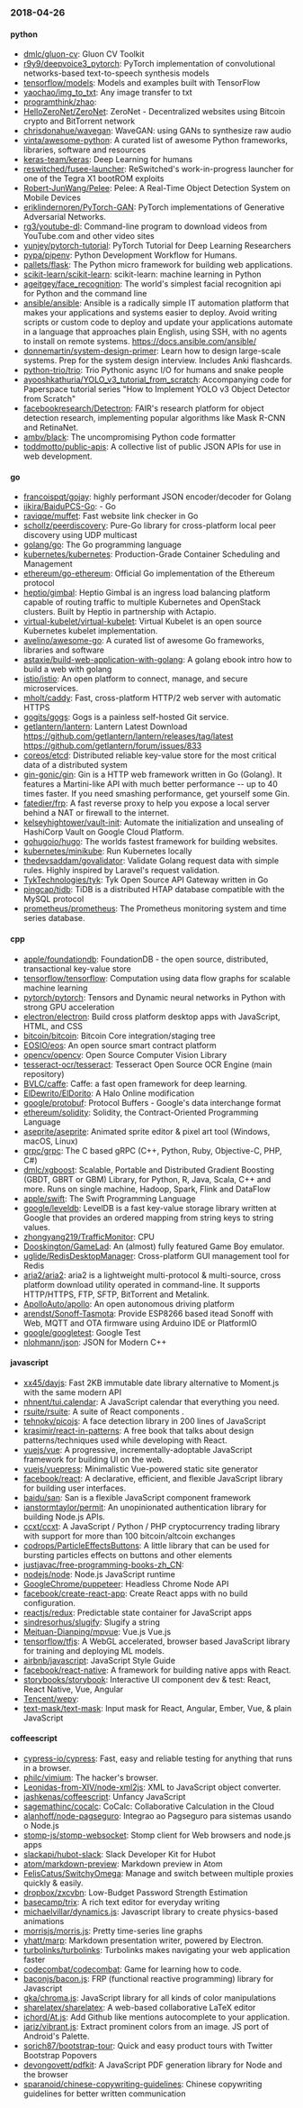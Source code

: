 ### 2018-04-26

#### python
* [dmlc/gluon-cv](https://github.com/dmlc/gluon-cv): Gluon CV Toolkit
* [r9y9/deepvoice3_pytorch](https://github.com/r9y9/deepvoice3_pytorch): PyTorch implementation of convolutional networks-based text-to-speech synthesis models
* [tensorflow/models](https://github.com/tensorflow/models): Models and examples built with TensorFlow
* [yaochao/img_to_txt](https://github.com/yaochao/img_to_txt): Any image transfer to txt
* [programthink/zhao](https://github.com/programthink/zhao): 
* [HelloZeroNet/ZeroNet](https://github.com/HelloZeroNet/ZeroNet): ZeroNet - Decentralized websites using Bitcoin crypto and BitTorrent network
* [chrisdonahue/wavegan](https://github.com/chrisdonahue/wavegan): WaveGAN: using GANs to synthesize raw audio
* [vinta/awesome-python](https://github.com/vinta/awesome-python): A curated list of awesome Python frameworks, libraries, software and resources
* [keras-team/keras](https://github.com/keras-team/keras): Deep Learning for humans
* [reswitched/fusee-launcher](https://github.com/reswitched/fusee-launcher): ReSwitched's work-in-progress launcher for one of the Tegra X1 bootROM exploits
* [Robert-JunWang/Pelee](https://github.com/Robert-JunWang/Pelee): Pelee: A Real-Time Object Detection System on Mobile Devices
* [eriklindernoren/PyTorch-GAN](https://github.com/eriklindernoren/PyTorch-GAN): PyTorch implementations of Generative Adversarial Networks.
* [rg3/youtube-dl](https://github.com/rg3/youtube-dl): Command-line program to download videos from YouTube.com and other video sites
* [yunjey/pytorch-tutorial](https://github.com/yunjey/pytorch-tutorial): PyTorch Tutorial for Deep Learning Researchers
* [pypa/pipenv](https://github.com/pypa/pipenv): Python Development Workflow for Humans.
* [pallets/flask](https://github.com/pallets/flask): The Python micro framework for building web applications.
* [scikit-learn/scikit-learn](https://github.com/scikit-learn/scikit-learn): scikit-learn: machine learning in Python
* [ageitgey/face_recognition](https://github.com/ageitgey/face_recognition): The world's simplest facial recognition api for Python and the command line
* [ansible/ansible](https://github.com/ansible/ansible): Ansible is a radically simple IT automation platform that makes your applications and systems easier to deploy. Avoid writing scripts or custom code to deploy and update your applications  automate in a language that approaches plain English, using SSH, with no agents to install on remote systems. https://docs.ansible.com/ansible/
* [donnemartin/system-design-primer](https://github.com/donnemartin/system-design-primer): Learn how to design large-scale systems. Prep for the system design interview. Includes Anki flashcards.
* [python-trio/trio](https://github.com/python-trio/trio): Trio  Pythonic async I/O for humans and snake people 
* [ayooshkathuria/YOLO_v3_tutorial_from_scratch](https://github.com/ayooshkathuria/YOLO_v3_tutorial_from_scratch): Accompanying code for Paperspace tutorial series "How to Implement YOLO v3 Object Detector from Scratch"
* [facebookresearch/Detectron](https://github.com/facebookresearch/Detectron): FAIR's research platform for object detection research, implementing popular algorithms like Mask R-CNN and RetinaNet.
* [ambv/black](https://github.com/ambv/black): The uncompromising Python code formatter
* [toddmotto/public-apis](https://github.com/toddmotto/public-apis): A collective list of public JSON APIs for use in web development.

#### go
* [francoispqt/gojay](https://github.com/francoispqt/gojay): highly performant JSON encoder/decoder for Golang
* [iikira/BaiduPCS-Go](https://github.com/iikira/BaiduPCS-Go):  - Go
* [raviqqe/muffet](https://github.com/raviqqe/muffet): Fast website link checker in Go
* [schollz/peerdiscovery](https://github.com/schollz/peerdiscovery): Pure-Go library for cross-platform local peer discovery using UDP multicast   
* [golang/go](https://github.com/golang/go): The Go programming language
* [kubernetes/kubernetes](https://github.com/kubernetes/kubernetes): Production-Grade Container Scheduling and Management
* [ethereum/go-ethereum](https://github.com/ethereum/go-ethereum): Official Go implementation of the Ethereum protocol
* [heptio/gimbal](https://github.com/heptio/gimbal): Heptio Gimbal is an ingress load balancing platform capable of routing traffic to multiple Kubernetes and OpenStack clusters. Built by Heptio in partnership with Actapio.
* [virtual-kubelet/virtual-kubelet](https://github.com/virtual-kubelet/virtual-kubelet): Virtual Kubelet is an open source Kubernetes kubelet implementation.
* [avelino/awesome-go](https://github.com/avelino/awesome-go): A curated list of awesome Go frameworks, libraries and software
* [astaxie/build-web-application-with-golang](https://github.com/astaxie/build-web-application-with-golang): A golang ebook intro how to build a web with golang
* [istio/istio](https://github.com/istio/istio): An open platform to connect, manage, and secure microservices.
* [mholt/caddy](https://github.com/mholt/caddy): Fast, cross-platform HTTP/2 web server with automatic HTTPS
* [gogits/gogs](https://github.com/gogits/gogs): Gogs is a painless self-hosted Git service.
* [getlantern/lantern](https://github.com/getlantern/lantern): Lantern Latest Download https://github.com/getlantern/lantern/releases/tag/latest  https://github.com/getlantern/forum/issues/833 
* [coreos/etcd](https://github.com/coreos/etcd): Distributed reliable key-value store for the most critical data of a distributed system
* [gin-gonic/gin](https://github.com/gin-gonic/gin): Gin is a HTTP web framework written in Go (Golang). It features a Martini-like API with much better performance -- up to 40 times faster. If you need smashing performance, get yourself some Gin.
* [fatedier/frp](https://github.com/fatedier/frp): A fast reverse proxy to help you expose a local server behind a NAT or firewall to the internet.
* [kelseyhightower/vault-init](https://github.com/kelseyhightower/vault-init): Automate the initialization and unsealing of HashiCorp Vault on Google Cloud Platform.
* [gohugoio/hugo](https://github.com/gohugoio/hugo): The worlds fastest framework for building websites.
* [kubernetes/minikube](https://github.com/kubernetes/minikube): Run Kubernetes locally
* [thedevsaddam/govalidator](https://github.com/thedevsaddam/govalidator): Validate Golang request data with simple rules. Highly inspired by Laravel's request validation.
* [TykTechnologies/tyk](https://github.com/TykTechnologies/tyk): Tyk Open Source API Gateway written in Go
* [pingcap/tidb](https://github.com/pingcap/tidb): TiDB is a distributed HTAP database compatible with the MySQL protocol
* [prometheus/prometheus](https://github.com/prometheus/prometheus): The Prometheus monitoring system and time series database.

#### cpp
* [apple/foundationdb](https://github.com/apple/foundationdb): FoundationDB - the open source, distributed, transactional key-value store
* [tensorflow/tensorflow](https://github.com/tensorflow/tensorflow): Computation using data flow graphs for scalable machine learning
* [pytorch/pytorch](https://github.com/pytorch/pytorch): Tensors and Dynamic neural networks in Python with strong GPU acceleration
* [electron/electron](https://github.com/electron/electron): Build cross platform desktop apps with JavaScript, HTML, and CSS
* [bitcoin/bitcoin](https://github.com/bitcoin/bitcoin): Bitcoin Core integration/staging tree
* [EOSIO/eos](https://github.com/EOSIO/eos): An open source smart contract platform
* [opencv/opencv](https://github.com/opencv/opencv): Open Source Computer Vision Library
* [tesseract-ocr/tesseract](https://github.com/tesseract-ocr/tesseract): Tesseract Open Source OCR Engine (main repository)
* [BVLC/caffe](https://github.com/BVLC/caffe): Caffe: a fast open framework for deep learning.
* [ElDewrito/ElDorito](https://github.com/ElDewrito/ElDorito): A Halo Online modification
* [google/protobuf](https://github.com/google/protobuf): Protocol Buffers - Google's data interchange format
* [ethereum/solidity](https://github.com/ethereum/solidity): Solidity, the Contract-Oriented Programming Language
* [aseprite/aseprite](https://github.com/aseprite/aseprite): Animated sprite editor & pixel art tool (Windows, macOS, Linux)
* [grpc/grpc](https://github.com/grpc/grpc): The C based gRPC (C++, Python, Ruby, Objective-C, PHP, C#)
* [dmlc/xgboost](https://github.com/dmlc/xgboost): Scalable, Portable and Distributed Gradient Boosting (GBDT, GBRT or GBM) Library, for Python, R, Java, Scala, C++ and more. Runs on single machine, Hadoop, Spark, Flink and DataFlow
* [apple/swift](https://github.com/apple/swift): The Swift Programming Language
* [google/leveldb](https://github.com/google/leveldb): LevelDB is a fast key-value storage library written at Google that provides an ordered mapping from string keys to string values.
* [zhongyang219/TrafficMonitor](https://github.com/zhongyang219/TrafficMonitor): CPU
* [Dooskington/GameLad](https://github.com/Dooskington/GameLad):  An (almost) fully featured Game Boy emulator.
* [uglide/RedisDesktopManager](https://github.com/uglide/RedisDesktopManager):  Cross-platform GUI management tool for Redis
* [aria2/aria2](https://github.com/aria2/aria2): aria2 is a lightweight multi-protocol & multi-source, cross platform download utility operated in command-line. It supports HTTP/HTTPS, FTP, SFTP, BitTorrent and Metalink.
* [ApolloAuto/apollo](https://github.com/ApolloAuto/apollo): An open autonomous driving platform
* [arendst/Sonoff-Tasmota](https://github.com/arendst/Sonoff-Tasmota): Provide ESP8266 based itead Sonoff with Web, MQTT and OTA firmware using Arduino IDE or PlatformIO
* [google/googletest](https://github.com/google/googletest): Google Test
* [nlohmann/json](https://github.com/nlohmann/json): JSON for Modern C++

#### javascript
* [xx45/dayjs](https://github.com/xx45/dayjs): Fast 2KB immutable date library alternative to Moment.js with the same modern API
* [nhnent/tui.calendar](https://github.com/nhnent/tui.calendar): A JavaScript calendar that everything you need.
* [rsuite/rsuite](https://github.com/rsuite/rsuite):  A suite of React components .
* [tehnokv/picojs](https://github.com/tehnokv/picojs): A face detection library in 200 lines of JavaScript
* [krasimir/react-in-patterns](https://github.com/krasimir/react-in-patterns): A free book that talks about design patterns/techniques used while developing with React.
* [vuejs/vue](https://github.com/vuejs/vue):  A progressive, incrementally-adoptable JavaScript framework for building UI on the web.
* [vuejs/vuepress](https://github.com/vuejs/vuepress):  Minimalistic Vue-powered static site generator
* [facebook/react](https://github.com/facebook/react): A declarative, efficient, and flexible JavaScript library for building user interfaces.
* [baidu/san](https://github.com/baidu/san): San is a flexible JavaScript component framework
* [ianstormtaylor/permit](https://github.com/ianstormtaylor/permit): An unopinionated authentication library for building Node.js APIs.
* [ccxt/ccxt](https://github.com/ccxt/ccxt): A JavaScript / Python / PHP cryptocurrency trading library with support for more than 100 bitcoin/altcoin exchanges
* [codrops/ParticleEffectsButtons](https://github.com/codrops/ParticleEffectsButtons): A little library that can be used for bursting particles effects on buttons and other elements
* [justjavac/free-programming-books-zh_CN](https://github.com/justjavac/free-programming-books-zh_CN):  
* [nodejs/node](https://github.com/nodejs/node): Node.js JavaScript runtime 
* [GoogleChrome/puppeteer](https://github.com/GoogleChrome/puppeteer): Headless Chrome Node API
* [facebook/create-react-app](https://github.com/facebook/create-react-app): Create React apps with no build configuration.
* [reactjs/redux](https://github.com/reactjs/redux): Predictable state container for JavaScript apps
* [sindresorhus/slugify](https://github.com/sindresorhus/slugify): Slugify a string
* [Meituan-Dianping/mpvue](https://github.com/Meituan-Dianping/mpvue):  Vue.js  Vue.js 
* [tensorflow/tfjs](https://github.com/tensorflow/tfjs): A WebGL accelerated, browser based JavaScript library for training and deploying ML models.
* [airbnb/javascript](https://github.com/airbnb/javascript): JavaScript Style Guide
* [facebook/react-native](https://github.com/facebook/react-native): A framework for building native apps with React.
* [storybooks/storybook](https://github.com/storybooks/storybook): Interactive UI component dev & test: React, React Native, Vue, Angular
* [Tencent/wepy](https://github.com/Tencent/wepy): 
* [text-mask/text-mask](https://github.com/text-mask/text-mask): Input mask for React, Angular, Ember, Vue, & plain JavaScript

#### coffeescript
* [cypress-io/cypress](https://github.com/cypress-io/cypress): Fast, easy and reliable testing for anything that runs in a browser.
* [philc/vimium](https://github.com/philc/vimium): The hacker's browser.
* [Leonidas-from-XIV/node-xml2js](https://github.com/Leonidas-from-XIV/node-xml2js): XML to JavaScript object converter.
* [jashkenas/coffeescript](https://github.com/jashkenas/coffeescript): Unfancy JavaScript
* [sagemathinc/cocalc](https://github.com/sagemathinc/cocalc): CoCalc: Collaborative Calculation in the Cloud
* [alanhoff/node-pagseguro](https://github.com/alanhoff/node-pagseguro): Integrao ao Pagseguro para sistemas usando o Node.js
* [stomp-js/stomp-websocket](https://github.com/stomp-js/stomp-websocket): Stomp client for Web browsers and node.js apps
* [slackapi/hubot-slack](https://github.com/slackapi/hubot-slack): Slack Developer Kit for Hubot
* [atom/markdown-preview](https://github.com/atom/markdown-preview):  Markdown preview in Atom
* [FelisCatus/SwitchyOmega](https://github.com/FelisCatus/SwitchyOmega): Manage and switch between multiple proxies quickly & easily.
* [dropbox/zxcvbn](https://github.com/dropbox/zxcvbn): Low-Budget Password Strength Estimation
* [basecamp/trix](https://github.com/basecamp/trix): A rich text editor for everyday writing
* [michaelvillar/dynamics.js](https://github.com/michaelvillar/dynamics.js): Javascript library to create physics-based animations
* [morrisjs/morris.js](https://github.com/morrisjs/morris.js): Pretty time-series line graphs
* [yhatt/marp](https://github.com/yhatt/marp): Markdown presentation writer, powered by Electron.
* [turbolinks/turbolinks](https://github.com/turbolinks/turbolinks): Turbolinks makes navigating your web application faster
* [codecombat/codecombat](https://github.com/codecombat/codecombat): Game for learning how to code.
* [baconjs/bacon.js](https://github.com/baconjs/bacon.js): FRP (functional reactive programming) library for Javascript
* [gka/chroma.js](https://github.com/gka/chroma.js): JavaScript library for all kinds of color manipulations
* [sharelatex/sharelatex](https://github.com/sharelatex/sharelatex): A web-based collaborative LaTeX editor
* [ichord/At.js](https://github.com/ichord/At.js): Add Github like mentions autocomplete to your application.
* [jariz/vibrant.js](https://github.com/jariz/vibrant.js): Extract prominent colors from an image. JS port of Android's Palette.
* [sorich87/bootstrap-tour](https://github.com/sorich87/bootstrap-tour): Quick and easy product tours with Twitter Bootstrap Popovers
* [devongovett/pdfkit](https://github.com/devongovett/pdfkit): A JavaScript PDF generation library for Node and the browser
* [sparanoid/chinese-copywriting-guidelines](https://github.com/sparanoid/chinese-copywriting-guidelines): Chinese copywriting guidelines for better written communication

